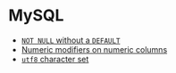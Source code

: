 # MySQL

- [`NOT NULL` without a `DEFAULT`](not-null-without-default.md)
- [Numeric modifiers on numeric columns](numeric-modifiers-on-numeric-columns.md)
- [`utf8` character set](utf8-charset.md)
